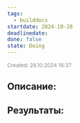 ```yaml
---
tags:
  - builddocs
startdate: 2024-10-28
deadlinedate:
done: false
state: Doing
---
```

<span style="font-size:12px; color:#888888;">Created: 28.10.2024 16:37</span>

## Описание:


## Результаты:


